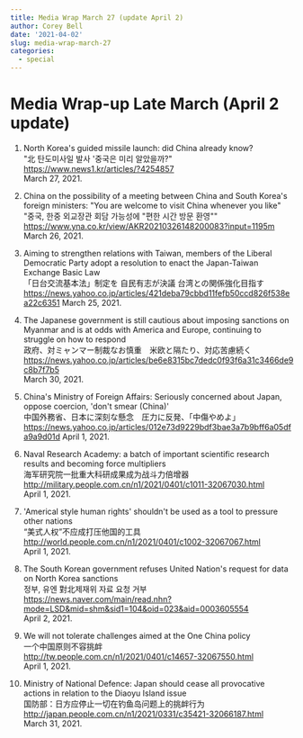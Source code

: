 ```yaml
---
title: Media Wrap March 27 (update April 2)
author: Corey Bell
date: '2021-04-02'
slug: media-wrap-march-27
categories:
  - special
---
```

# Media Wrap-up Late March (April 2 update)



1. North Korea's guided missile launch: did China already know?      
"北 탄도미사일 발사 '중국은 미리 알았을까?"  
https://www.news1.kr/articles/?4254857   
March 27, 2021.  

2. China on the possibility of a meeting between China and South Korea's foreign ministers: "You are welcome to visit China whenever you like"   
"중국, 한중 외교장관 회담 가능성에 "편한 시간 방문 환영""
https://www.yna.co.kr/view/AKR20210326148200083?input=1195m
March 26, 2021.  

3. Aiming to strengthen relations with Taiwan, members of the Liberal Democratic Party adopt a resolution to enact the Japan-Taiwan Exchange Basic Law   
「日台交流基本法」制定を 自民有志が決議 台湾との関係強化目指す  
https://news.yahoo.co.jp/articles/421deba79cbbd11fefb50ccd826f538ea22c6351
March 25, 2021.

4. The Japanese government is still cautious about imposing sanctions on Myanmar and is at odds with America and Europe, continuing to struggle on how to respond   
政府、対ミャンマー制裁なお慎重　米欧と隔たり、対応苦慮続く  
https://news.yahoo.co.jp/articles/be6e8315bc7dedc0f93f6a31c3466de9c8b7f7b5  
March 30, 2021.

5. China's Ministry of Foreign Affairs: Seriously concerned about Japan, oppose coercion, 'don't smear (China)'   
中国外務省、日本に深刻な懸念　圧力に反発、「中傷やめよ」  
https://news.yahoo.co.jp/articles/012e73d9229bdf3bae3a7b9bff6a05dfa9a9d01d
April 1, 2021.

6. Naval Research Academy: a batch of important scientific research results and becoming force multipliers  
海军研究院一批重大科研成果成为战斗力倍增器  
http://military.people.com.cn/n1/2021/0401/c1011-32067030.html  
April 1, 2021.  

7. 'Americal style human rights' shouldn't be used as a tool to pressure other nations  
“美式人权”不应成打压他国的工具  
http://world.people.com.cn/n1/2021/0401/c1002-32067067.html  
April 1, 2021.  

8. The South Korean government refuses United Nation's request for data on North Korea sanctions  
정부, 유엔 對北제재위 자료 요청 거부  
https://news.naver.com/main/read.nhn?mode=LSD&mid=shm&sid1=104&oid=023&aid=0003605554  
April 2, 2021. 

9. We will not tolerate challenges aimed at the One China policy  
一个中国原则不容挑衅  
http://tw.people.com.cn/n1/2021/0401/c14657-32067550.html  
April 1, 2021.  

10. Ministry of National Defence: Japan should cease all provocative actions in relation to the Diaoyu Island issue  
国防部：日方应停止一切在钓鱼岛问题上的挑衅行为  
http://japan.people.com.cn/n1/2021/0331/c35421-32066187.html  
March 31, 2021.  





